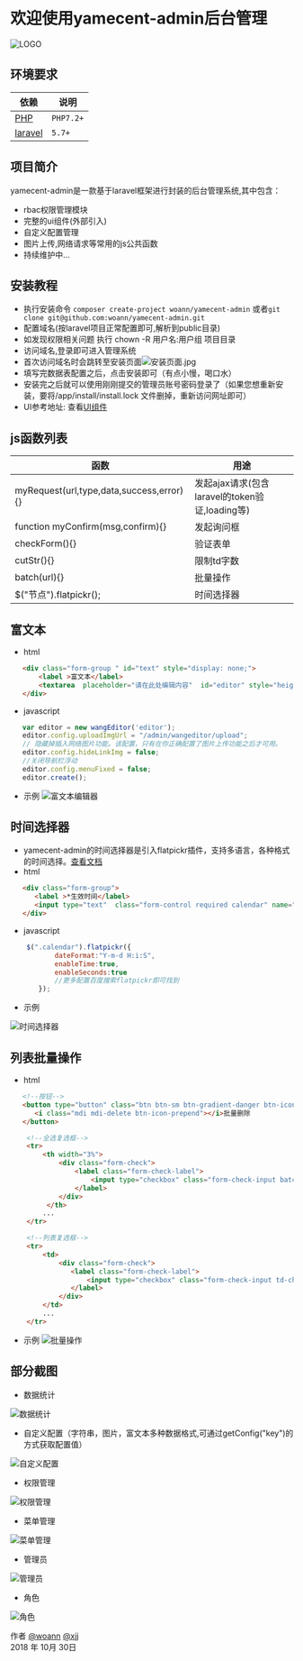 # 欢迎使用yamecent-admin后台管理
![LOGO](http://upload-images.jianshu.io/upload_images/9160823-5ca4487bc91ab57a.png?imageMogr2/auto-orient/strip%7CimageView2/2/w/1240)

## 环境要求

| 依赖 | 说明 |
| -------- | -------- |
| [PHP](https://secure.php.net/manual/zh/install.php) | `PHP7.2+` |
| [laravel](https://laravel.com/) | `5.7+` |


## 项目简介
yamecent-admin是一款基于laravel框架进行封装的后台管理系统,其中包含：

* rbac权限管理模块
* 完整的ui组件(外部引入)
* 自定义配置管理
* 图片上传,网络请求等常用的js公共函数
* 持续维护中...


## 安装教程
* 执行安装命令 `composer create-project woann/yamecent-admin` 或者`git clone git@github.com:woann/yamecent-admin.git` 
* 配置域名(按laravel项目正常配置即可,解析到public目录)
* 如发现权限相关问题 执行 chown -R 用户名:用户组 项目目录
* 访问域名,登录即可进入管理系统
* 首次访问域名时会跳转至安装页面![安装页面.jpg](https://upload-images.jianshu.io/upload_images/14769055-a5c3bae19726a891.jpg?imageMogr2/auto-orient/strip%7CimageView2/2/w/1240)
* 填写完数据表配置之后，点击安装即可（有点小慢，喝口水）
* 安装完之后就可以使用刚刚提交的管理员账号密码登录了（如果您想重新安装，要将/app/install/install.lock 文件删掉，重新访问网址即可）
* UI参考地址: 查看[UI组件](http://demo.cssmoban.com/cssthemes5/twts_141_PurpleAdmin/pages/ui-features/buttons.html)


## js函数列表

| 函数 | 用途 |
| -------- | -------- |
| myRequest(url,type,data,success,error){} | 发起ajax请求(包含laravel的token验证,loading等) |
| function myConfirm(msg,confirm){} | 发起询问框 |
| checkForm(){} | 验证表单 |
| cutStr(){} | 限制td字数 |
| batch(url){} | 批量操作 |
| $("节点").flatpickr(); | 时间选择器 |
## 富文本
 * html
 ```html
    <div class="form-group " id="text" style="display: none;">
        <label >富文本</label>
        <textarea  placeholder="请在此处编辑内容"  id="editor" style="height:400px;max-height:400px;overflow: hidden"></textarea >   
    </div>
 ```
 * javascript
 ```javascript
    var editor = new wangEditor('editor');
    editor.config.uploadImgUrl = "/admin/wangeditor/upload";
    // 隐藏掉插入网络图片功能。该配置，只有在你正确配置了图片上传功能之后才可用。
    editor.config.hideLinkImg = false;
    //关闭导航栏浮动
    editor.config.menuFixed = false;
    editor.create();
 ```
 * 示例
![富文本编辑器](http://upload-images.jianshu.io/upload_images/14769055-b42c1b3b4f4ab979.png?imageMogr2/auto-orient/strip%7CimageView2/2/w/1240)

## 时间选择器
* yamecent-admin的时间选择器是引入flatpickr插件，支持多语言，各种格式的时间选择。[查看文档](https://flatpickr.js.org)
* html
 ```html
    <div class="form-group">
       <label >*生效时间</label>
       <input type="text"  class="form-control required calendar" name="time" placeholder="请选择时间">
    </div>
 ```
 * javascript
 ```javascript
     $(".calendar").flatpickr({
            dateFormat:"Y-m-d H:i:S",
            enableTime:true,
            enableSeconds:true
            //更多配置百度搜索flatpickr即可找到
        });
 ```
  * 示例

![时间选择器](https://upload-images.jianshu.io/upload_images/9160823-ee7dedaeb832a49c.png?imageMogr2/auto-orient/strip%7CimageView2/2/w/1240)


## 列表批量操作
* html
 ```html
    <!--按钮-->
    <button type="button" class="btn btn-sm btn-gradient-danger btn-icon-text" onclick="batch('/admin/user/del/')">
       <i class="mdi mdi-delete btn-icon-prepend"></i>批量删除
    </button>
```
```html
    <!--全选复选框-->
    <tr>
        <th width="3%">
            <div class="form-check">
                <label class="form-check-label">
                    <input type="checkbox" class="form-check-input batch-all">
                </label>
            </div>
         </th>
        ...
    </tr>
```
```html
    <!--列表复选框-->
    <tr>
        <td>
            <div class="form-check">
               <label class="form-check-label">
                   <input type="checkbox" class="form-check-input td-check" value="{{ $v->id }}">
               </label>
            </div>
        </td>
        ...
    </tr>
 ```

 * 示例
![批量操作](http://upload-images.jianshu.io/upload_images/14769055-62ba575064933680.png?imageMogr2/auto-orient/strip%7CimageView2/2/w/1240)

[1]: https://www.woann.cn
[2]: http://xjj.woann.cn
[3]: http://demo.woann.cn

## 部分截图
* 数据统计

![数据统计](https://upload-images.jianshu.io/upload_images/9160823-33fd684515b11c2f.png?imageMogr2/auto-orient/strip%7CimageView2/2/w/1240)

* 自定义配置（字符串，图片，富文本多种数据格式,可通过getConfig("key")的方式获取配置值）

![自定义配置](https://upload-images.jianshu.io/upload_images/9160823-bc9b710eaecf7ef7.png?imageMogr2/auto-orient/strip%7CimageView2/2/w/1240)

* 权限管理

![权限管理](https://upload-images.jianshu.io/upload_images/9160823-48859283e45b6fd2.png?imageMogr2/auto-orient/strip%7CimageView2/2/w/1240)

* 菜单管理

![菜单管理](https://upload-images.jianshu.io/upload_images/9160823-07eed87c32fc721c.png?imageMogr2/auto-orient/strip%7CimageView2/2/w/1240)

* 管理员

![管理员](https://upload-images.jianshu.io/upload_images/9160823-4b14ee0d83ab20da.png?imageMogr2/auto-orient/strip%7CimageView2/2/w/1240)

* 角色

![角色](https://upload-images.jianshu.io/upload_images/9160823-f75c5aa058bf7e77.png?imageMogr2/auto-orient/strip%7CimageView2/2/w/1240)


作者 [@woann][1]  [@xjj][2]   
2018 年 10月 30日    
